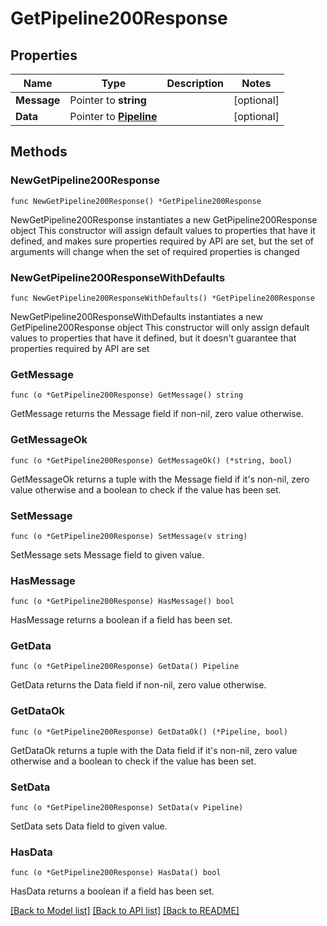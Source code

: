 # GetPipeline200Response

## Properties

Name | Type | Description | Notes
------------ | ------------- | ------------- | -------------
**Message** | Pointer to **string** |  | [optional] 
**Data** | Pointer to [**Pipeline**](Pipeline.md) |  | [optional] 

## Methods

### NewGetPipeline200Response

`func NewGetPipeline200Response() *GetPipeline200Response`

NewGetPipeline200Response instantiates a new GetPipeline200Response object
This constructor will assign default values to properties that have it defined,
and makes sure properties required by API are set, but the set of arguments
will change when the set of required properties is changed

### NewGetPipeline200ResponseWithDefaults

`func NewGetPipeline200ResponseWithDefaults() *GetPipeline200Response`

NewGetPipeline200ResponseWithDefaults instantiates a new GetPipeline200Response object
This constructor will only assign default values to properties that have it defined,
but it doesn't guarantee that properties required by API are set

### GetMessage

`func (o *GetPipeline200Response) GetMessage() string`

GetMessage returns the Message field if non-nil, zero value otherwise.

### GetMessageOk

`func (o *GetPipeline200Response) GetMessageOk() (*string, bool)`

GetMessageOk returns a tuple with the Message field if it's non-nil, zero value otherwise
and a boolean to check if the value has been set.

### SetMessage

`func (o *GetPipeline200Response) SetMessage(v string)`

SetMessage sets Message field to given value.

### HasMessage

`func (o *GetPipeline200Response) HasMessage() bool`

HasMessage returns a boolean if a field has been set.

### GetData

`func (o *GetPipeline200Response) GetData() Pipeline`

GetData returns the Data field if non-nil, zero value otherwise.

### GetDataOk

`func (o *GetPipeline200Response) GetDataOk() (*Pipeline, bool)`

GetDataOk returns a tuple with the Data field if it's non-nil, zero value otherwise
and a boolean to check if the value has been set.

### SetData

`func (o *GetPipeline200Response) SetData(v Pipeline)`

SetData sets Data field to given value.

### HasData

`func (o *GetPipeline200Response) HasData() bool`

HasData returns a boolean if a field has been set.


[[Back to Model list]](../README.md#documentation-for-models) [[Back to API list]](../README.md#documentation-for-api-endpoints) [[Back to README]](../README.md)


